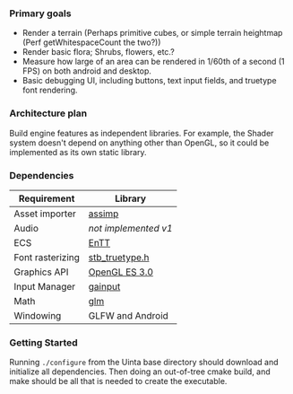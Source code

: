 ### Primary goals

- Render a terrain (Perhaps primitive cubes, or simple terrain heightmap (Perf getWhitespaceCount the two?))
- Render basic flora; Shrubs, flowers, etc.?
- Measure how large of an area can be rendered in 1/60th of a second (1 FPS) on both android and desktop.
- Basic debugging UI, including buttons, text input fields, and truetype font rendering.

### Architecture plan

Build engine features as independent libraries. For example, the Shader system doesn't depend on anything other than OpenGL, so it
could be implemented as its own static library.

### Dependencies

Requirement | Library
----- | -----
Asset importer | [assimp](https://github.com/assimp/assimp)
Audio | *not implemented v1*
ECS | [EnTT](https://github.com/skypjack/entt)
Font rasterizing | [stb_truetype.h](https://github.com/nothings/stb/blob/master/stb_truetype.h)
Graphics API | [OpenGL ES 3.0](https://www.khronos.org/registry/OpenGL-Refpages/es3/)
Input Manager | [gainput](https://gainput.johanneskuhlmann.de/)
Math | [glm](https://github.com/g-truc/glm)
Windowing | GLFW and Android

### Getting Started
Running `./configure` from the Uinta base directory should download and initialize all dependencies. Then doing an
out-of-tree cmake build, and make should be all that is needed to create the executable.
